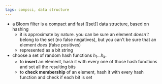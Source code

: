 ```yaml
---
tags: compsci, data structure
---
```


- a Bloom filter is a compact and fast [[set]] data structure, based on hashing
	- it is approximate by nature. you can be sure an element *doesn't* belong to the set (no false negatives), but you can't be sure that an element *does* (false positives)
	- represented as a bit string
- choose a set of random hash functions $h_1 ... h_k$.
	- to **insert** an element, hash it with every one of those hash functions and set all the resulting bits
	- to **check membership** of an element, hash it with every hash function and check if each bit is set